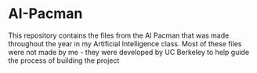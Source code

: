 # AI-Pacman

This repository contains the files from the AI Pacman that was made throughout the year in my Artificial Intelligence class. Most of these files were not made by me - they were developed by UC Berkeley to help guide the process of building the project
